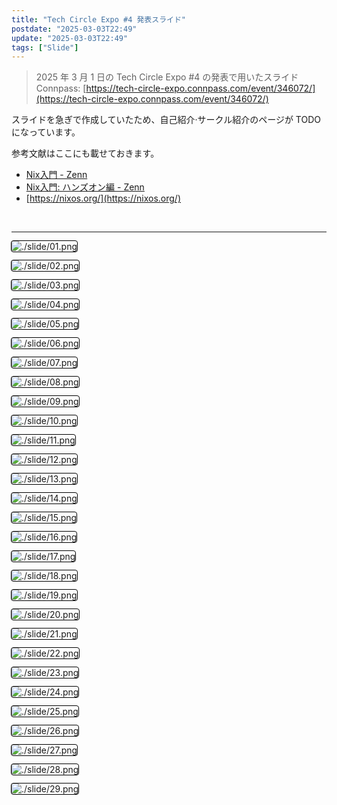 ```yaml
---
title: "Tech Circle Expo #4 発表スライド"
postdate: "2025-03-03T22:49"
update: "2025-03-03T22:49"
tags: ["Slide"]
---
```


> 2025 年 3 月 1 日の Tech Circle Expo #4 の発表で用いたスライド  
> Connpass: [https://tech-circle-expo.connpass.com/event/346072/](https://tech-circle-expo.connpass.com/event/346072/)

スライドを急ぎで作成していたため、⾃⼰紹介‧サークル紹介のページが TODO になっています。

参考文献はここにも載せておきます。

- [Nix入門 - Zenn](https://zenn.dev/asa1984/books/nix-introduction)
- [Nix入門: ハンズオン編 - Zenn](https://zenn.dev/asa1984/books/nix-hands-on)
- [https://nixos.org/](https://nixos.org/)

<br>

---

<style>
 .__markdown-inlined-css-slide-img img {
     outline: 1px solid #000;
     border-radius: 3px;
 }
</style>

<div class="__markdown-inlined-css-slide-img">

![./slide/01.png](./slide/01.png)

![./slide/02.png](./slide/02.png)

![./slide/03.png](./slide/03.png)

![./slide/04.png](./slide/04.png)

![./slide/05.png](./slide/05.png)

![./slide/06.png](./slide/06.png)

![./slide/07.png](./slide/07.png)

![./slide/08.png](./slide/08.png)

![./slide/09.png](./slide/09.png)

![./slide/10.png](./slide/10.png)

![./slide/11.png](./slide/11.png)

![./slide/12.png](./slide/12.png)

![./slide/13.png](./slide/13.png)

![./slide/14.png](./slide/14.png)

![./slide/15.png](./slide/15.png)

![./slide/16.png](./slide/16.png)

![./slide/17.png](./slide/17.png)

![./slide/18.png](./slide/18.png)

![./slide/19.png](./slide/19.png)

![./slide/20.png](./slide/20.png)

![./slide/21.png](./slide/21.png)

![./slide/22.png](./slide/22.png)

![./slide/23.png](./slide/23.png)

![./slide/24.png](./slide/24.png)

![./slide/25.png](./slide/25.png)

![./slide/26.png](./slide/26.png)

![./slide/27.png](./slide/27.png)

![./slide/28.png](./slide/28.png)

![./slide/29.png](./slide/29.png)
